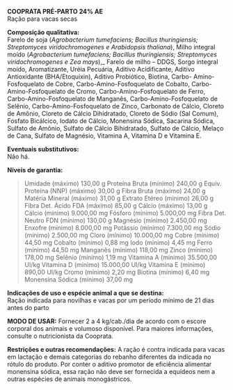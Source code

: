﻿**COOPRATA PRÉ-PARTO 24% AE**                                                   
Ração para vacas secas

**Composição qualitativa:**                                                                  
Farelo de soja (*Agrobacterium tumefaciens; Bacillus thuringiensis; Streptomyces viridochromogenes e Arabidopsis thaliana*), Milho integral moído (*Agrobacterium tumefaciens; Bacillus thuringiensis; Streptomyces viridochromogenes e Zea mays*),_ Farelo de milho – DDGS, Sorgo integral moído,  Aromatizante, Uréia Pecuária, Aditivo Acidificante, Aditivo Antioxidante (BHA/Etoquixin), Aditivo Probiótico, Biotina, Carbo- Amino-Fosfoquelato de Cobre, Carbo-Amino-Fosfoquelato de Cobalto, Carbo-Amino-Fosfoquelato de Cromo, Carbo-Amino-Fosfoquelato de Ferro, Carbo-Amino-Fosfoquelato de Manganês, Carbo-Amino-Fosfoquelato de Selênio, Carbo-Amino-Fosfoquelato de Zinco, Carbonato de Cálcio, Cloreto de Amônio, Cloreto de Cálcio Dihidratado, Cloreto de Sódio (Sal Comum), Fosfato Bicálcico, Iodato de Cálcio, Monensina Sódica, Sacarina Sódica, Sulfato de Amônio, Sulfato de Cálcio Bihidratado, Sulfato de Cálcio, Melaço de Cana, Sulfato de Magnésio, Vitamina A, Vitamina D e Vitamina E.

**Eventuais substitutivos:**                                                                      
Não há.

**Níveis de garantia:**
>Umidade (máximo) 130,00 g
>Proteína Bruta (mínimo) 240,00 g
>Equiv. Proteína (NNP) (máximo) 30,00 g
>Fibra Bruta (máximo) 24,00 g
>Matéria Mineral (máximo) 31,00 g
>Extrato Etéreo (mínimo) 26,00 g
>Fibra Det. Ácido FDA (máximo) 85,00 g
>Cálcio (máximo) 13,00 g
>Cálcio (mínimo) 9.000,00 mg
>Fósforo (mínimo) 5.000,00 mg
>Fibra Det. Neutro FDN (mínimo) 130,00 g
>Magnésio (mínimo) 2.450,00 mg
>Enxofre (mínimo) 8.000,00 mg
>Potássio (mínimo) 7.300,00 mg
>Sódio (mínimo) 2.500,00 mg
>Cloro (mínimo) 10.000,00 mg
>Cobre (mínimo) 44,50 mg
>Cobalto (mínimo) 0,88 mg
>Iodo (mínimo) 4,45 mg
>Ferro (mínimo) 44,50 mg
>Manganês (mínimo) 118,00 mg
>Zinco (mínimo) 178,00 mg
>Selênio (mínimo) 1,19 mg
>Vitamina A (mínimo) 35.500,00 UI/kg
>Vitamina D (mínimo) 15.000,00 UI/kg
>Vitamina E (mínimo) 890,00 UI/kg
>Cromo (mínimo) 2,20 mg
>Biotina (mínimo) 6,40 mg
>Monensina Sódica (mínimo) 37,00 mg

**Indicações de uso e espécie animal a que se destina:**                                                                                 
Ração indicada para novilhas e vacas por um período mínimo de 21 dias antes do parto

**MODO DE USAR:**
Fornecer 2 a 4 kg/cab./dia de acordo com o escore corporal dos animais e volumoso disponível. Para maiores informações, consulte o nutricionista da Cooprata.

**Restrições e outras recomendações:**
A ração é contra indicada para vacas em lactação e demais categorias do rebanho diferentes da indicada no rótulo do produto. Por conter o aditivo promotor de eficiência alimentar monensina sódica, essa ração não deve ser fornecida a equídeos nem a outras espécies de animais monogástricos.




